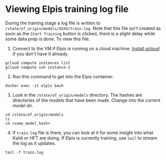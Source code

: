 # Viewing Elpis training log file

During the training stage a log file is written to `/state/of_origin/models/XXXX/train.log`. Note that this file isn't created as soon as the `Start Training` button is clicked, there is a slight delay while some data prep is done. To view this file:


1. Connect to the VM if Elpis is running on a cloud machine. [Install gcloud](https://cloud.google.com/sdk/docs/install) if you don't have it already.

```shell
gcloud compute instances list
gcloud compute ssh instance-1
```

2. Run this command to get into the Elpis container.

```shell
docker exec -it elpis bash
```

3. Look in the `/state/of_origin/models` directory. The hashes are directories of the models that have been made. Change into the current model dir.

```shell
cd /state/of_origin/models
ls
cd <some_model_hash>
```

4. If `train.log` file is there, you can look at it for some insight into what Kaldi or HFT are doing. If Elpis is currently training, use `tail` to stream the log as it updates. 

```shell
tail -f train.log
```
